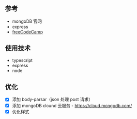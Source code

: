 ## 参考

-   mongoDB 官网
-   express
-   [freeCodeCamp](https://www.freecodecamp.org/news/how-to-build-a-todo-app-with-react-typescript-nodejs-and-mongodb/#api-with-nodejs-express-mongodb-and-typescript)

## 使用技术

-   typescript
-   express
-   node

## 优化

-   [x] 添加 body-parsar（json 处理 post 请求）
-   [x] 添加 mongoDB clound 云服务 - https://cloud.mongodb.com/
-   [x] 优化样式
